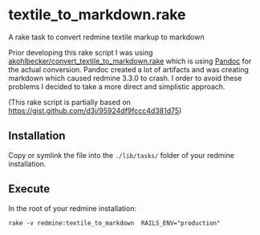 # textile_to_markdown.rake

A rake task to convert redmine textile markup to markdown

Prior developing this rake script I was using [akohlbecker/convert_textile_to_markdown.rake](https://github.com/akohlbecker/convert_textile_to_markdown.rake) which is using [Pandoc](http://pandoc.org/) for the actual conversion. Pandoc created a lot of artifacts and was creating markdown which caused redmine 3.3.0 to crash. I order to avoid these problems I decided to take a more direct and simplistic approach.

(This rake script is partially based on https://gist.github.com/d3j/95924df9fccc4d381d75)

## Installation

Copy or symlink the file into the `./lib/tasks/` folder of your redmine installation.

## Execute

In the root of your redmine installation:

    rake -v redmine:textile_to_markdown  RAILS_ENV="production"
